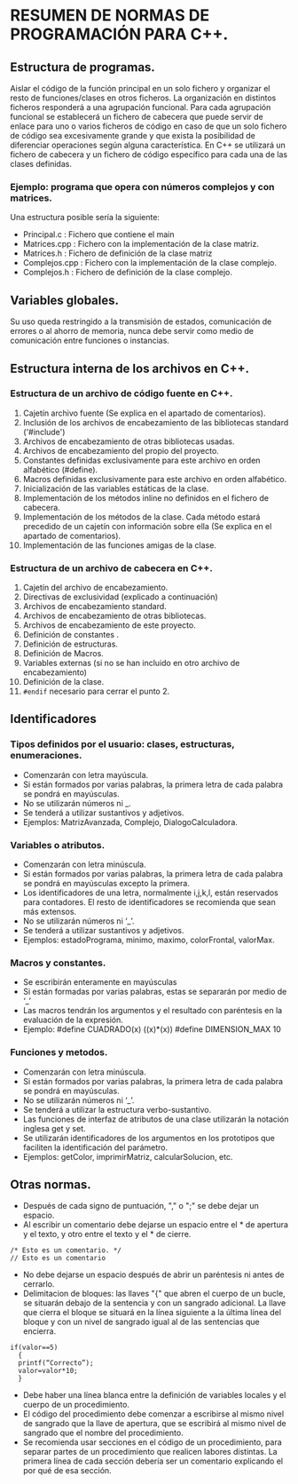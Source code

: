 # RESUMEN DE NORMAS DE PROGRAMACIÓN PARA C++.
## Estructura de programas.
Aislar el código de la función principal en un solo fichero y organizar el resto de
funciones/clases en otros ficheros. La organización en distintos ficheros responderá a una agrupación funcional. Para cada agrupación funcional se establecerá un fichero de cabecera que puede servir de enlace para uno o varios ficheros de código en caso de que un solo fichero de código sea excesivamente grande y que exista la posibilidad de diferenciar operaciones según alguna característica. En C++ se utilizará un fichero de cabecera y un fichero de código específico para cada una de las clases definidas.

### Ejemplo: programa que opera con números complejos y con matrices.
Una estructura posible sería la siguiente:

* Principal.c : Fichero que contiene el main
* Matrices.cpp : Fichero con la implementación de la clase matriz.
* Matrices.h : Fichero de definición de la clase matriz
* Complejos.cpp : Fichero con la implementación de la clase complejo.
* Complejos.h : Fichero de definición de la clase complejo.


## Variables globales.
Su uso queda restringido a la transmisión de estados, comunicación de errores o al ahorro de memoria, nunca debe servir como medio de comunicación entre funciones o instancias.

## Estructura interna de los archivos en C++.

### Estructura de un archivo de código fuente en C++.
1. Cajetín archivo fuente (Se explica en el apartado de comentarios).
2. Inclusión de los archivos de encabezamiento de las bibliotecas standard ('#include')
3. Archivos de encabezamiento de otras bibliotecas usadas.
4. Archivos de encabezamiento del propio del proyecto.
5. Constantes definidas exclusivamente para este archivo en orden alfabético (#define).
6. Macros definidas exclusivamente para este archivo en orden alfabético.
7. Inicialización de las variables estáticas de la clase.
8. Implementación de los métodos inline no definidos en el fichero de cabecera.
9. Implementación de los métodos de la clase. Cada método estará precedido de un cajetín con información sobre ella (Se explica en el apartado de comentarios).
10. Implementación de las funciones amigas de la clase.

### Estructura de un archivo de cabecera en C++.
1. Cajetín del archivo de encabezamiento.
2. Directivas de exclusividad (explicado a continuación)
3. Archivos de encabezamiento standard.
4. Archivos de encabezamiento de otras bibliotecas.
5. Archivos de encabezamiento de este proyecto.
6. Definición de constantes .
7. Definición de estructuras.
8. Definición de Macros.
9. Variables externas (si no se han incluido en otro archivo de encabezamiento)
10. Definición de la clase.
11. `#endif` necesario para cerrar el punto 2.

## Identificadores

### Tipos definidos por el usuario: clases, estructuras, enumeraciones.
* Comenzarán con letra mayúscula.
* Si están formados por varias palabras, la primera letra de cada palabra se
pondrá en mayúsculas.
* No se utilizarán números ni _.
* Se tenderá a utilizar sustantivos y adjetivos.
* Ejemplos: MatrizAvanzada, Complejo, DialogoCalculadora.

### Variables o atributos.
* Comenzarán con letra minúscula.
* Si están formados por varias palabras, la primera letra de cada palabra se
pondrá en mayúsculas excepto la primera.
* Los identificadores de una letra, normalmente i,j,k,l, están reservados para
contadores. El resto de identificadores se recomienda que sean más
extensos.
* No se utilizarán números ni ‘_’.
* Se tenderá a utilizar sustantivos y adjetivos.
* Ejemplos: estadoPrograma, minimo, maximo, colorFrontal, valorMax.

### Macros y constantes.
* Se escribirán enteramente en mayúsculas
* Si están formadas por varias palabras, estas se separarán por medio de ‘_’
* Las macros tendrán los argumentos y el resultado con paréntesis en la evaluación de la
expresión.
* Ejemplo: #define CUADRADO(x) ((x)*(x)) #define DIMENSION_MAX 10

### Funciones y metodos.
* Comenzarán con letra minúscula.
* Si están formados por varias palabras, la primera letra de cada palabra se
pondrá en mayúsculas.
* No se utilizarán números ni ‘_’.
* Se tenderá a utilizar la estructura verbo-sustantivo.
* Las funciones de interfaz de atributos de una clase utilizarán la notación
inglesa get y set.
* Se utilizarán identificadores de los argumentos en los prototipos que
faciliten la identificación del parámetro.
* Ejemplos: getColor, imprimirMatriz, calcularSolucion, etc.

## Otras normas.
* Después de cada signo de puntuación, "," o ";" se debe dejar un espacio.
* Al escribir un comentario debe dejarse un espacio entre el * de apertura y el texto, y otro entre el texto y el * de cierre.
```
/* Esto es un comentario. */
// Esto es un comentario
```
* No debe dejarse un espacio después de abrir un paréntesis ni antes de cerrarlo.
* Delimitacion de bloques: las llaves "{" que abren el cuerpo de un bucle, se situarán debajo de la sentencia y con un sangrado adicional. La llave que cierra el bloque se situará en la línea siguiente a la última línea del bloque y con un nivel de sangrado igual al de las sentencias que encierra.
```
if(valor==5)
  {
  printf(“Correcto”);
  valor=valor*10;
  }
```
* Debe haber una línea blanca entre la definición de variables locales y el cuerpo de un procedimiento.
* El código del procedimiento debe comenzar a escribirse al mismo nivel de sangrado que la llave de
apertura, que se escribirá al mismo nivel de sangrado que el nombre del procedimiento.
* Se recomienda usar secciones en el código de un procedimiento, para separar partes de un
procedimiento que realicen labores distintas. La primera línea de cada sección debería ser un comentario explicando el por qué de esa sección.
